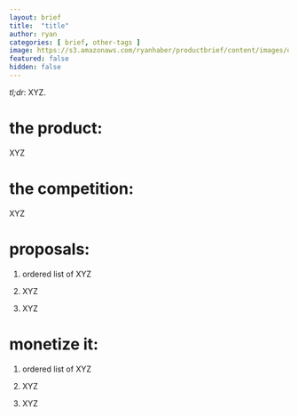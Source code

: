 ```yaml
---
layout: brief
title:  "title"
author: ryan
categories: [ brief, other-tags ]
image: https://s3.amazonaws.com/ryanhaber/productbrief/content/images/developerhub-output.png
featured: false
hidden: false
---
```


*tl;dr*: XYZ.

# the product:

XYZ

# the competition:

XYZ

# proposals:

1. ordered list of XYZ

1. XYZ

1. XYZ

# monetize it:

1. ordered list of XYZ

1. XYZ

1. XYZ
